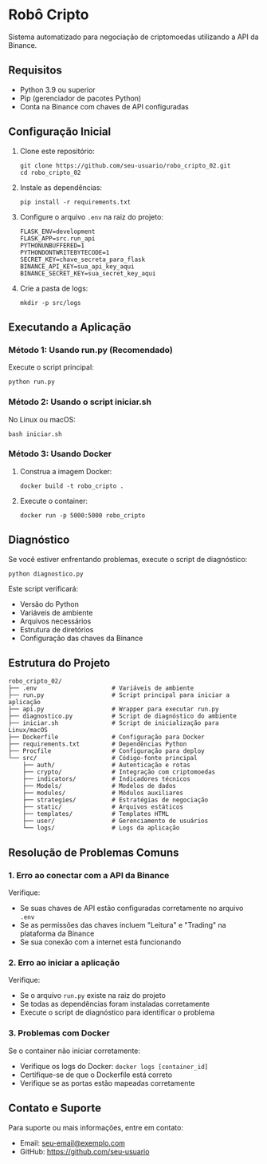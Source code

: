 # Robô Cripto

Sistema automatizado para negociação de criptomoedas utilizando a API da Binance.

## Requisitos

- Python 3.9 ou superior
- Pip (gerenciador de pacotes Python)
- Conta na Binance com chaves de API configuradas

## Configuração Inicial

1. Clone este repositório:
   ```
   git clone https://github.com/seu-usuario/robo_cripto_02.git
   cd robo_cripto_02
   ```

2. Instale as dependências:
   ```
   pip install -r requirements.txt
   ```

3. Configure o arquivo `.env` na raiz do projeto:
   ```
   FLASK_ENV=development
   FLASK_APP=src.run_api
   PYTHONUNBUFFERED=1
   PYTHONDONTWRITEBYTECODE=1
   SECRET_KEY=chave_secreta_para_flask
   BINANCE_API_KEY=sua_api_key_aqui
   BINANCE_SECRET_KEY=sua_secret_key_aqui
   ```

4. Crie a pasta de logs:
   ```
   mkdir -p src/logs
   ```

## Executando a Aplicação

### Método 1: Usando run.py (Recomendado)

Execute o script principal:
```
python run.py
```

### Método 2: Usando o script iniciar.sh

No Linux ou macOS:
```
bash iniciar.sh
```

### Método 3: Usando Docker

1. Construa a imagem Docker:
   ```
   docker build -t robo_cripto .
   ```

2. Execute o container:
   ```
   docker run -p 5000:5000 robo_cripto
   ```

## Diagnóstico

Se você estiver enfrentando problemas, execute o script de diagnóstico:

```
python diagnostico.py
```

Este script verificará:
- Versão do Python
- Variáveis de ambiente
- Arquivos necessários
- Estrutura de diretórios
- Configuração das chaves da Binance

## Estrutura do Projeto

```
robo_cripto_02/
├── .env                     # Variáveis de ambiente
├── run.py                   # Script principal para iniciar a aplicação
├── api.py                   # Wrapper para executar run.py
├── diagnostico.py           # Script de diagnóstico do ambiente
├── iniciar.sh               # Script de inicialização para Linux/macOS
├── Dockerfile               # Configuração para Docker
├── requirements.txt         # Dependências Python
├── Procfile                 # Configuração para deploy
└── src/                     # Código-fonte principal
    ├── auth/                # Autenticação e rotas
    ├── crypto/              # Integração com criptomoedas
    ├── indicators/          # Indicadores técnicos
    ├── Models/              # Modelos de dados
    ├── modules/             # Módulos auxiliares
    ├── strategies/          # Estratégias de negociação
    ├── static/              # Arquivos estáticos
    ├── templates/           # Templates HTML
    ├── user/                # Gerenciamento de usuários
    └── logs/                # Logs da aplicação
```

## Resolução de Problemas Comuns

### 1. Erro ao conectar com a API da Binance

Verifique:
- Se suas chaves de API estão configuradas corretamente no arquivo `.env`
- Se as permissões das chaves incluem "Leitura" e "Trading" na plataforma da Binance
- Se sua conexão com a internet está funcionando

### 2. Erro ao iniciar a aplicação

Verifique:
- Se o arquivo `run.py` existe na raiz do projeto
- Se todas as dependências foram instaladas corretamente
- Execute o script de diagnóstico para identificar o problema

### 3. Problemas com Docker

Se o container não iniciar corretamente:
- Verifique os logs do Docker: `docker logs [container_id]`
- Certifique-se de que o Dockerfile está correto
- Verifique se as portas estão mapeadas corretamente

## Contato e Suporte

Para suporte ou mais informações, entre em contato:
- Email: seu-email@exemplo.com
- GitHub: https://github.com/seu-usuario
